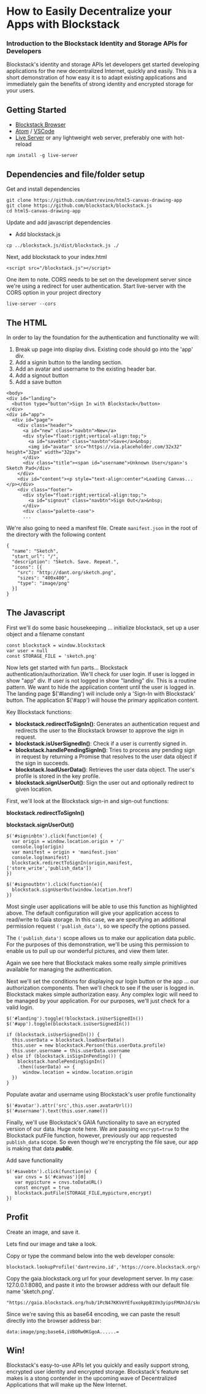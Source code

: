 # How to Easily Decentralize your Apps with Blockstack #
### Introduction to the Blockstack Identity and Storage APIs for Developers ###


Blockstack's identity and storage APIs let developers get started developing applications for the new decentralized Internet, quickly and easily.  This is a short demonstration of how easy it is to adapt existing applications and immediately gain the benefits of strong identity and encrypted storage for your users.

## Getting Started ##

* [Blockstack Browser](https://blockstack.org/install)
* [Atom](https://atom.io) / [VSCode](https://code.visualstudio.com/)
* [Live Server](https://github.com/tapio/live-server) or any lightweight web server, preferably one with hot-reload

`npm install -g live-server`

## Dependencies and file/folder setup ##

Get and install dependencies
```
git clone https://github.com/dantrevino/html5-canvas-drawing-app
git clone https://github.com/blockstack/blockstack.js
cd html5-canvas-drawing-app
```
Update and add javascript dependencies
* Add blockstack.js

```
cp ../blockstack.js/dist/blockstack.js ./
```
Next, add blockstack to your index.html

```
<script src="/blockstack.js"></script>
```

One item to note.  CORS needs to be set on the development server since we're using a redirect for user authentication.  Start live-server with the CORS option in your project directory
```
live-server --cors
```

## The HTML ##
In order to lay the foundation for the authentication and functionality we will:
1. Break up page into display divs. Existing code should go into the 'app' div.
1. Add a signin button to the landing section.   
1. Add an avatar and username to the existing header bar.
1. Add a signout button
1. Add a save button

```
<body>
<div id="landing">
  <button type="button">Sign In with Blockstack</button>
</div>
<div id="app">
  <div id="page">
    <div class="header">
      <a id="new" class="navbtn">New</a>
      <div style="float:right;vertical-align:top;">
        <a id="savebtn" class="navbtn">Save</a>&nbsp;
        <img id="avatar" src="https://via.placeholder.com/32x32" height="32px" width="32px">
      </div>
      <div class="title"><span id="username">Unknown User</span>'s Sketch Pad</div>
    </div>
    <div id="content"><p style="text-align:center">Loading Canvas...</p></div>
    <div class="footer">
      <div style="float:right;vertical-align:top;">
        <a id="signout" class="navbtn">Sign Out</a>&nbsp;
      </div>
      <div class="palette-case">
      ...
```

We're also going to need a manifest file.  Create `manifest.json` in the root of the directory with the following content

```
{
  "name": "Sketch",
  "start_url": "/",
  "description": "Sketch. Save. Repeat.",
  "icons": [{
    "src": "http://dant.org/sketch.png",
    "sizes": "400x400",
    "type": "image/png"
  }]
}
```

## The Javascript ##

First we'll do some basic housekeeping ... initialize blockstack, set up a user object and a filename constant

```
const blockstack = window.blockstack
var user = null
const STORAGE_FILE = 'sketch.png'
```

Now lets get started with fun parts... Blockstack authentication/authorization.  We'll check for user login.  If user is logged in show "app" div.  If user is not logged in show "landing" div.  This is a routine pattern.  We want to hide the application content until the user is logged in.  The landing page $('#landing') will include only a 'Sign-In with Blockstack' button.  The application $('#app') will house the primary application content.

Key Blockstack functions:
* __blockstack.redirectToSignIn()__: Generates an authentication request and redirects the user to the Blockstack browser to approve the sign in request.
* __blockstack.isUserSignedIn()__: Check if a user is currently signed in.
* __blockstack.handlePendingSignIn()__:  Tries to process any pending sign in request by returning a Promise that resolves to the user data object if the sign in succeeds.
* __blockstack.loadUserData()__:  Retrieves the user data object. The user's profile is stored in the key profile.
* __blockstack.signUserOut()__:  Sign the user out and optionally redirect to given location.

First, we'll look at the Blockstack sign-in and sign-out functions:

__blockstack.redirectToSignIn()__

__blockstack.signUserOut()__

```
$('#signinbtn').click(function(e) {
  var origin = window.location.origin + '/'
  console.log(origin)
  var manifest = origin + 'manifest.json'
  console.log(manifest)
  blockstack.redirectToSignIn(origin,manifest,['store_write','publish_data'])
})

$('#signoutbtn').click(function(e){
  blockstack.signUserOut(window.location.href)
})
```
Most single user applications will be able to use this function as highlighted above.  The default configuration will give your application access to read/write to Gaia storage.  In this case, we are specifying an additional permission request `('publish_data')`, so we specify the options passed.

The `('publish_data')` scope allows us to make our application data public.  For the purposes of this demonstration, we'll be using this permission to enable us to pull up our wonderful pictures, and view them later.

Again we see here that Blockstack makes some really simple primitives available for managing the authentication.

Next we'll set the conditions for displaying our login button or the app ... our authorization components. Then we'll check to see if the user is logged in.  Blockstack makes simple authorization easy.  Any complex logic will need to be managed by your application.  For our purposes, we'll just check for a valid login.
```
$('#landing').toggle(!blockstack.isUserSignedIn())
$('#app').toggle(blockstack.isUserSignedIn())

if (blockstack.isUserSignedIn()) {
  this.userData = blockstack.loadUserData()
  this.user = new blockstack.Person(this.userData.profile)
  this.user.username = this.userData.username
} else if (blockstack.isSignInPending()) {
    blockstack.handlePendingSignIn()
    .then((userData) => {
      window.location = window.location.origin
  })
}
```

Populate avatar and username using Blockstack's user profile functionality

```
$('#avatar').attr('src',this.user.avatarUrl())
$('#username').text(this.user.name())
```

Finally, we'll use Blockstack's GAIA functionality to save an ecrypted version of our data.  Huge note here.  We are passing `encrypt=true` to the Blockstack putFile function, however, previously our app requested `publish_data` scope.  So even though we're encrypting the file save, our app is making that data _**public**_.

Add save functionality
```
$('#savebtn').click(function(e) {
   var cnvs = $('#canvas')[0]
   var mypicture = cnvs.toDataURL()
   const encrypt = true
   blockstack.putFile(STORAGE_FILE,mypicture,encrypt)
})
```

## Profit ##
Create an image, and save it.

Lets find our image and take a look.  

Copy or type the command below into the web developer console:
```
blockstack.lookupProfile('dantrevino.id','https://core.blockstack.org/v1/names/')
```
Copy the gaia.blockstack.org url for your development server.  In my case: 127.0.0.1:8080, and paste it into the browser address with our default file name 'sketch.png'.
```
"https://gaia.blockstack.org/hub/1PcN47KKVeYEfuxokppB1Vm3yipsFMUnJd/sketch.png"
```
Since we're saving this as base64 encoding, we can paste the result directly into the browser address bar:
```
data:image/png;base64,iVBORw0KGgoA......=
```

## Win! ##
Blockstack's easy-to-use APIs let you quickly and easily support strong, encrypted user identity and encrypted storage.  Blockstack's feature set makes is a stong contender in the upcoming wave of Decentralized Applications that will make up the New Internet.
